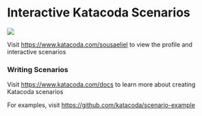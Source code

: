 # Interactive Katacoda Scenarios

[![](http://shields.katacoda.com/katacoda/sousaeliel/count.svg)](https://www.katacoda.com/sousaeliel "Get your profile on Katacoda.com")

Visit https://www.katacoda.com/sousaeliel to view the profile and interactive scenarios

### Writing Scenarios
Visit https://www.katacoda.com/docs to learn more about creating Katacoda scenarios

For examples, visit https://github.com/katacoda/scenario-example
